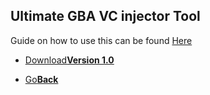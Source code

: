 ## Ultimate GBA VC injector Tool

Guide on how to use this can be found <a href="http://web.archive.org/web/20171021045411/https://github.com/natinusala/Simple-3DS-GBA-Banner-Icon-Generator">Here<a/>

<onebutton>
  <ul>
    <li><a href="GBABannerGenerator.zip">Download<strong>Version 1.0</strong></a></li>
  </ul>
  
<ul>
            <li><a href="../">Go<strong>Back</strong></a></li>
          </ul>
</onebutton>
